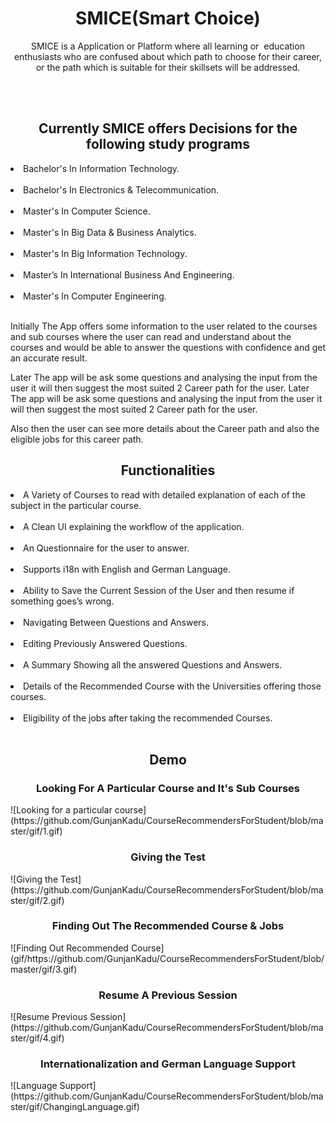 <h1 align=center> SMICE(Smart Choice) </h1>
<p align="center">
</p>
<p align="center">
SMICE is a Application or Platform where all learning or  education enthusiasts who are confused about which path to choose for their career, or the path which is suitable for their skillsets will be addressed.
</p>
<br/>
<br/>
<h2 align=center>Currently SMICE offers Decisions for the following study programs</h2>
<p align="left">
<li> Bachelor's In Information Technology.</li><br/>
<li> Bachelor's In Electronics & Telecommunication.</li><br/>
<li> Master's In Computer Science.</li><br/>
<li> Master's In Big Data & Business Analytics.</li><br/>
<li> Master's In Big Information Technology.</li><br/>
<li>Master’s In International Business And Engineering.</li><br/>
<li> Master's In Computer Engineering.</li><br/>
</p>
<p>Initially The App offers some information to the user related to the courses and sub courses where the user can read and  understand about the courses and would be able to answer the questions with confidence and get an accurate result.
</p>
<p>Later The app will be ask some questions and analysing the input from the user it will then suggest the most suited 2 Career path for the user.
Later The app will be ask some questions and analysing the input from the user it will then suggest the most suited 2 Career path for the user.
</p>
<p>Also then the user can see more details about the Career path and also the eligible jobs for this career path.
</p>

<h2 align=center>Functionalities</h2>
<p align="left">
<li> A Variety of Courses to read with detailed explanation of each of the subject in the particular course.</li><br/>
<li> A Clean UI explaining the workflow of the application.</li><br/>
<li> An Questionnaire for the user to answer.</li><br/>
<li> Supports i18n with English and German Language.</li><br/>
<li> Ability to Save the Current Session of the User and then resume if something goes’s wrong.</li><br/>
<li>Navigating Between Questions and Answers.</li><br/>
<li> Editing Previously Answered Questions.</li><br/>
<li> A Summary Showing all the answered Questions and Answers.</li><br/>
<li> Details of the Recommended Course with the Universities offering those courses.</li><br/>
<li> Eligibility of the jobs after taking the recommended Courses.</li><br/>
</p>

<h2 align=center>Demo</h2>
<h3 align=center>Looking For A Particular Course and It's Sub Courses</h3>
![Looking for a particular course](https://github.com/GunjanKadu/CourseRecommendersForStudent/blob/master/gif/1.gif)
</br>
<h3 align=center>Giving the Test </h3>
![Giving the Test](https://github.com/GunjanKadu/CourseRecommendersForStudent/blob/master/gif/2.gif)
</br>
<h3 align=center> Finding Out The Recommended Course & Jobs </h3>
![Finding Out Recommended Course](gif/https://github.com/GunjanKadu/CourseRecommendersForStudent/blob/master/gif/3.gif)
</br>
<h3 align=center>Resume A Previous Session</h3>
![Resume Previous Session](https://github.com/GunjanKadu/CourseRecommendersForStudent/blob/master/gif/4.gif)
</br>
<h3 align=center>Internationalization and German Language Support</h3>
![Language Support](https://github.com/GunjanKadu/CourseRecommendersForStudent/blob/master/gif/ChangingLanguage.gif)
